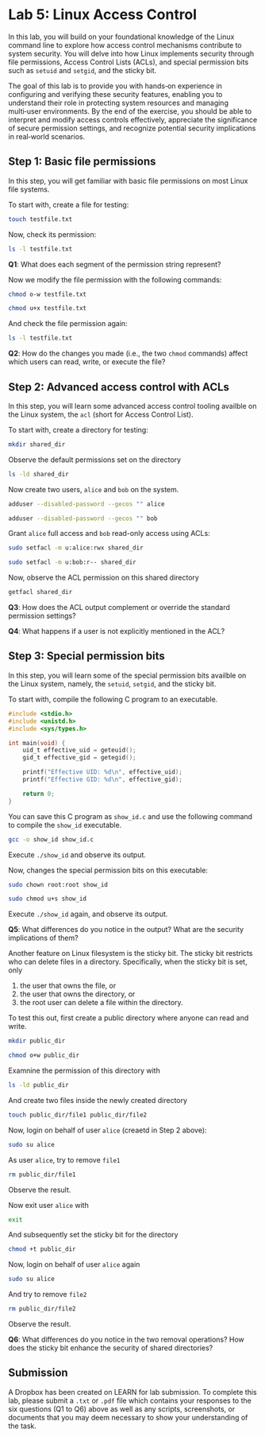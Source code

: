 
# Lab 5: Linux Access Control

In this lab,
you will build on your foundational knowledge of the Linux command line to explore
how access control mechanisms contribute to system security.
You will delve into how Linux implements security through file permissions,
Access Control Lists (ACLs), and special permission bits such as
`setuid` and `setgid`, and the sticky bit.

The goal of this lab is to provide you with hands‑on experience
in configuring and verifying these security features,
enabling you to understand their role in protecting system resources and managing multi‑user environments.
By the end of the exercise,
you should be able to interpret and modify access controls effectively,
appreciate the significance of secure permission settings, and
recognize potential security implications in real‑world scenarios.

## Step 1: Basic file permissions

In this step,
you will get familiar with basic file permissions on most
Linux file systems.

To start with, create a file for testing:
```bash
touch testfile.txt
```

Now, check its permission:
```bash
ls -l testfile.txt
```

**Q1**: What does each segment of the permission string represent?

Now we modify the file permission with the following commands:
```bash
chmod o-w testfile.txt
```
```bash
chmod u+x testfile.txt
```

And check the file permission again:
```bash
ls -l testfile.txt
```

**Q2**: How do the changes you made (i.e., the two `chmod` commands)
        affect which users can read, write, or execute the file?

## Step 2: Advanced access control with ACLs

In this step,
you will learn some advanced access control tooling
availble on the Linux system, the `acl` (short for Access Control List).

To start with, create a directory for testing:
```bash
mkdir shared_dir
```

Observe the default permissions set on the directory
```bash
ls -ld shared_dir
```

Now create two users, `alice` and `bob` on the system.
```bash
adduser --disabled-password --gecos "" alice
```
```bash
adduser --disabled-password --gecos "" bob
```

Grant `alice` full access and `bob` read-only access using ACLs:
```bash
sudo setfacl -m u:alice:rwx shared_dir
```
```bash
sudo setfacl -m u:bob:r-- shared_dir
```

Now, observe the ACL permission on this shared directory
```bash
getfacl shared_dir
```

**Q3**: How does the ACL output complement or override the standard permission settings?

**Q4**: What happens if a user is not explicitly mentioned in the ACL?

## Step 3: Special permission bits

In this step,
you will learn some of the special permission bits
availble on the Linux system, namely,
the `setuid`, `setgid`, and the sticky bit.

To start with, compile the following C program to an executable.
```c
#include <stdio.h>
#include <unistd.h>
#include <sys/types.h>

int main(void) {
    uid_t effective_uid = geteuid();
    gid_t effective_gid = getegid();

    printf("Effective UID: %d\n", effective_uid);
    printf("Effective GID: %d\n", effective_gid);

    return 0;
}
```

You can save this C program as `show_id.c` and use the following command
to compile the `show_id` executable.
```bash
gcc -o show_id show_id.c
```

Execute `./show_id` and observe its output.

Now, changes the special permission bits on this executable:
```bash
sudo chown root:root show_id
```
```bash
sudo chmod u+s show_id
```

Execute `./show_id` again, and observe its output.

**Q5**: What differences do you notice in the output? What are the security implications of them?

Another feature on Linux filesystem is the sticky bit.
The sticky bit restricts who can delete files in a directory.
Specifically, when the sticky bit is set, only
1) the user that owns the file, or
2) the user that owns the directory, or
3) the root user can delete a file within the directory.

To test this out, first create a public directory where anyone can read and write.
```bash
mkdir public_dir
```
```bash
chmod o+w public_dir
```

Examnine the permission of this directory with
```bash
ls -ld public_dir
```

And create two files inside the newly created directory
```bash
touch public_dir/file1 public_dir/file2
```

Now, login on behalf of user `alice` (creaetd in Step 2 above):
```bash
sudo su alice
```

As user `alice`, try to remove `file1`
```bash
rm public_dir/file1
```

Observe the result.

Now exit user `alice` with
```bash
exit
```

And subsequently set the sticky bit for the directory
```bash
chmod +t public_dir
```

Now, login on behalf of user `alice` again
```bash
sudo su alice
```

And try to remove `file2`
```bash
rm public_dir/file2
```

Observe the result.

**Q6**: What differences do you notice in the two removal operations?
        How does the sticky bit enhance the security of shared directories?

## Submission

A Dropbox has been created on LEARN for lab submission.
To complete this lab,
please submit a `.txt` or `.pdf` file
which contains your responses to the six questions (Q1 to Q6) above
as well as any scripts, screenshots, or documents
that you may deem necessary to show your understanding of the task.

